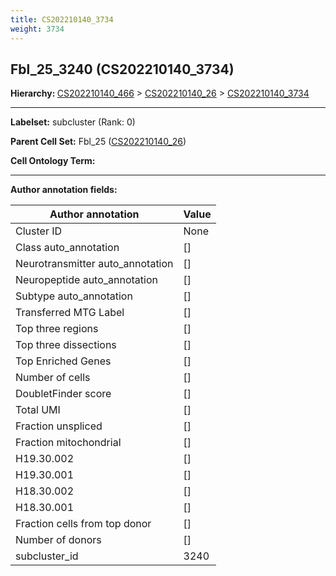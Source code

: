 ```yaml
---
title: CS202210140_3734
weight: 3734
---
```

## Fbl_25_3240 (CS202210140_3734)
<b>Hierarchy: </b>
[CS202210140_466](https://purl.brain-bican.org/taxonomy/CS202210140#CS202210140_466) >
[CS202210140_26](https://purl.brain-bican.org/taxonomy/CS202210140#CS202210140_26) >
[CS202210140_3734](https://purl.brain-bican.org/taxonomy/CS202210140#CS202210140_3734)

---


**Labelset:** subcluster (Rank: 0)

**Parent Cell Set:** Fbl_25 ([CS202210140_26](https://purl.brain-bican.org/taxonomy/CS202210140#CS202210140_26))



**Cell Ontology Term:** 

[MARKER GENES.]: #


---

[TRANSFERRED ANNOTATIONS.]: #


[AUTHOR ANNOTATION FIELDS.]: #


**Author annotation fields:**

| Author annotation | Value |
|-------------------|-------|
|Cluster ID|None|
|Class auto_annotation|[]|
|Neurotransmitter auto_annotation|[]|
|Neuropeptide auto_annotation|[]|
|Subtype auto_annotation|[]|
|Transferred MTG Label|[]|
|Top three regions|[]|
|Top three dissections|[]|
|Top Enriched Genes|[]|
|Number of cells|[]|
|DoubletFinder score|[]|
|Total UMI|[]|
|Fraction unspliced|[]|
|Fraction mitochondrial|[]|
|H19.30.002|[]|
|H19.30.001|[]|
|H18.30.002|[]|
|H18.30.001|[]|
|Fraction cells from top donor|[]|
|Number of donors|[]|
|subcluster_id|3240|
